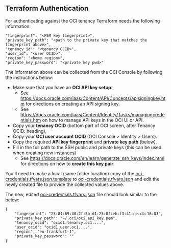 ## Terraform Authentication

For authenticating against the OCI tenancy Terraform needs the following information:

```
"fingerprint": "<PEM key fingerprint>",
"private_key_path": "<path to the private key that matches the fingerprint above>",
"tenancy_id": "<tenancy OCID>",
"user_id": "<user OCID>",
"region": "<home region>",
"private_key_password": "<private key pwd>"
```

The information above can be collected from the OCI  Console by following the instructions below:

- Make sure that you have an **OCI API key setup**:
  - See https://docs.oracle.com/iaas/Content/API/Concepts/apisigningkey.htm for directions on creating an API signing key.
  - See https://docs.oracle.com/iaas/Content/Identity/Tasks/managingcredentials.htm on how to manage API keys in the OCI UI or API.
- Copy your **tenancy OCID** (bottom part of OCI screen, after Tenancy OCID: heading),
- Copy your **OCI user account OCID** (OCI Console > Identity > Users).
- Copy the required **API key fingerprint** and **private key path** (below).
- Fill in the full path to the SSH public and private keys (this can be used when creating new instances)
  - See https://docs.oracle.com/en/learn/generate_ssh_keys/index.html for directions on how to **create this key pair**.

You'll need to make a local (same folder location) copy of the [oci-credentials.tfvars.json.template](./oci-credentials.tfvars.json.template) to [oci-credentials.tfvars.json](./oci-credentials.tfvars.json.template) and edit the newly created file to provide the collected values above.

The new, edited [oci-credentials.tfvars.json](./oci-credentials.tfvars.json.template) file should look similar to the below:
```
{
    "fingerprint": "25:84:69:40:2f:5b:d1:25:0f:eb:f3:41:ee:cb:16:03",
    "private_key_path": "~/.oci/oci_api_key.pem",
    "tenancy_ocid": "ocid1.tenancy.oc1....",
    "user_ocid": "ocid1.user.oc1....",
    "region": "eu-frankfurt-1",
    "private_key_password": ""
}
```
&nbsp; 
